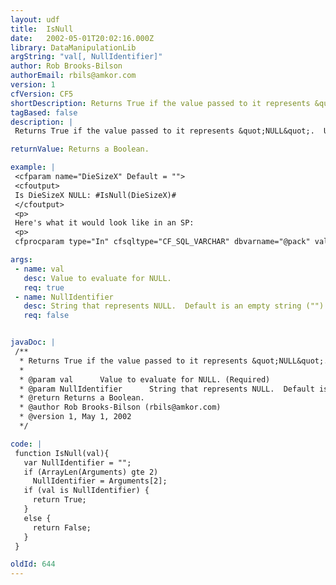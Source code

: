 ```yaml
---
layout: udf
title:  IsNull
date:   2002-05-01T20:02:16.000Z
library: DataManipulationLib
argString: "val[, NullIdentifier]"
author: Rob Brooks-Bilson
authorEmail: rbils@amkor.com
version: 1
cfVersion: CF5
shortDescription: Returns True if the value passed to it represents &quot;NULL&quot;.
tagBased: false
description: |
 Returns True if the value passed to it represents &quot;NULL&quot;.  Useful for setting NULLs in the NULL attribute of CFPROCPARAM.

returnValue: Returns a Boolean.

example: |
 <cfparam name="DieSizeX" Default = "">
 <cfoutput>
 Is DieSizeX NULL: #IsNull(DieSizeX)#
 </cfoutput>
 <p>
 Here's what it would look like in an SP:
 <p>
 cfprocparam type="In" cfsqltype="CF_SQL_VARCHAR" dbvarname="@pack" value="#Attributes.package_type#" maxlength="25" null="#IsNull(Attributes.package_type)#"

args:
 - name: val
   desc: Value to evaluate for NULL.
   req: true
 - name: NullIdentifier
   desc: String that represents NULL.  Default is an empty string ("").
   req: false


javaDoc: |
 /**
  * Returns True if the value passed to it represents &quot;NULL&quot;.
  * 
  * @param val      Value to evaluate for NULL. (Required)
  * @param NullIdentifier      String that represents NULL.  Default is an empty string (""). (Optional)
  * @return Returns a Boolean. 
  * @author Rob Brooks-Bilson (rbils@amkor.com) 
  * @version 1, May 1, 2002 
  */

code: |
 function IsNull(val){
   var NullIdentifier = "";
   if (ArrayLen(Arguments) gte 2) 
     NullIdentifier = Arguments[2];
   if (val is NullIdentifier) {
     return True;
   }
   else {
     return False;
   }
 }

oldId: 644
---
```



